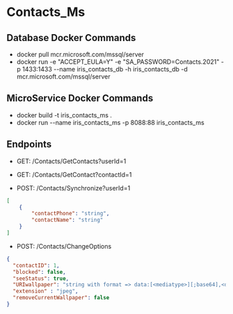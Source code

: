 # Contacts_Ms

## Database Docker Commands
- docker pull mcr.microsoft.com/mssql/server
- docker run -e "ACCEPT_EULA=Y" -e "SA_PASSWORD=Contacts.2021" -p 1433:1433 --name iris_contacts_db -h iris_contacts_db -d mcr.microsoft.com/mssql/server

## MicroService Docker Commands
- docker build -t iris_contacts_ms .
- docker run --name iris_contacts_ms -p 8088:88 iris_contacts_ms

## Endpoints

- GET: /Contacts/GetContacts?userId=1

- GET: /Contacts/GetContact?contactId=1

- POST: /Contacts/Synchronize?userId=1
```json
[
    {
        "contactPhone": "string",
        "contactName": "string"
    }
]
```

- POST: /Contacts/ChangeOptions
```json
{
  "contactID": 1,
  "blocked": false,
  "seeStatus": true,
  "URIwallpaper": "string with format => data:[<mediatype>][;base64],<data> => data:image/jpeg;base64,/9j/4AAQSkZJRgABAQEASABIAAD/",
  "extension" : "jpeg",
  "removeCurrentWallpaper": false
}
```